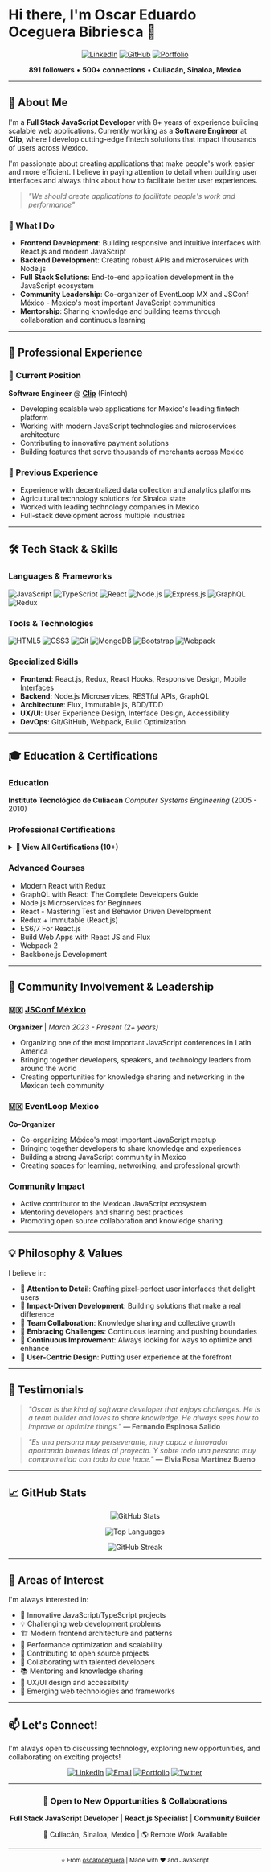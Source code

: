 # Hi there, I'm Oscar Eduardo Oceguera Bibriesca 👋

<div align="center">

  [![LinkedIn](https://img.shields.io/badge/LinkedIn-0077B5?style=for-the-badge&logo=linkedin&logoColor=white)](https://www.linkedin.com/in/oscaroceguerab)
  [![GitHub](https://img.shields.io/badge/GitHub-100000?style=for-the-badge&logo=github&logoColor=white)](https://github.com/oscaroceguera)
  [![Portfolio](https://img.shields.io/badge/Portfolio-FF5722?style=for-the-badge&logo=google-chrome&logoColor=white)](https://oscaroceguera.github.io)

  **891 followers** • **500+ connections** • **Culiacán, Sinaloa, Mexico**

</div>

---

## 🚀 About Me

I'm a **Full Stack JavaScript Developer** with 8+ years of experience building scalable web applications. Currently working as a **Software Engineer** at **Clip**, where I develop cutting-edge fintech solutions that impact thousands of users across Mexico.

I'm passionate about creating applications that make people's work easier and more efficient. I believe in paying attention to detail when building user interfaces and always think about how to facilitate better user experiences.

> *"We should create applications to facilitate people's work and performance"*

### 🎯 What I Do

- **Frontend Development**: Building responsive and intuitive interfaces with React.js and modern JavaScript
- **Backend Development**: Creating robust APIs and microservices with Node.js
- **Full Stack Solutions**: End-to-end application development in the JavaScript ecosystem
- **Community Leadership**: Co-organizer of EventLoop MX and JSConf México - Mexico's most important JavaScript communities
- **Mentorship**: Sharing knowledge and building teams through collaboration and continuous learning

---

## 💼 Professional Experience

### 🔹 Current Position
**Software Engineer** @ **[Clip](https://clip.mx)** (Fintech)
- Developing scalable web applications for Mexico's leading fintech platform
- Working with modern JavaScript technologies and microservices architecture
- Contributing to innovative payment solutions
- Building features that serve thousands of merchants across Mexico

### 🔹 Previous Experience
- Experience with decentralized data collection and analytics platforms
- Agricultural technology solutions for Sinaloa state
- Worked with leading technology companies in Mexico
- Full-stack development across multiple industries

---

## 🛠️ Tech Stack & Skills

### Languages & Frameworks
![JavaScript](https://img.shields.io/badge/JavaScript-F7DF1E?style=for-the-badge&logo=javascript&logoColor=black)
![TypeScript](https://img.shields.io/badge/TypeScript-007ACC?style=for-the-badge&logo=typescript&logoColor=white)
![React](https://img.shields.io/badge/React-20232A?style=for-the-badge&logo=react&logoColor=61DAFB)
![Node.js](https://img.shields.io/badge/Node.js-43853D?style=for-the-badge&logo=node.js&logoColor=white)
![Express.js](https://img.shields.io/badge/Express.js-404D59?style=for-the-badge&logo=express&logoColor=white)
![GraphQL](https://img.shields.io/badge/GraphQL-E10098?style=for-the-badge&logo=graphql&logoColor=white)
![Redux](https://img.shields.io/badge/Redux-593D88?style=for-the-badge&logo=redux&logoColor=white)

### Tools & Technologies
![HTML5](https://img.shields.io/badge/HTML5-E34C26?style=for-the-badge&logo=html5&logoColor=white)
![CSS3](https://img.shields.io/badge/CSS3-1572B6?style=for-the-badge&logo=css3&logoColor=white)
![Git](https://img.shields.io/badge/Git-F05032?style=for-the-badge&logo=git&logoColor=white)
![MongoDB](https://img.shields.io/badge/MongoDB-4EA94B?style=for-the-badge&logo=mongodb&logoColor=white)
![Bootstrap](https://img.shields.io/badge/Bootstrap-563D7C?style=for-the-badge&logo=bootstrap&logoColor=white)
![Webpack](https://img.shields.io/badge/Webpack-8DD6F9?style=for-the-badge&logo=webpack&logoColor=black)

### Specialized Skills
- **Frontend**: React.js, Redux, React Hooks, Responsive Design, Mobile Interfaces
- **Backend**: Node.js Microservices, RESTful APIs, GraphQL
- **Architecture**: Flux, Immutable.js, BDD/TDD
- **UX/UI**: User Experience Design, Interface Design, Accessibility
- **DevOps**: Git/GitHub, Webpack, Build Optimization

---

## 🎓 Education & Certifications

### Education
**Instituto Tecnológico de Culiacán**
*Computer Systems Engineering* (2005 - 2010)

### Professional Certifications

<details>
<summary><b>📜 View All Certifications (10+)</b></summary>

- **Curso Profesional de React.js** - Platzi/Mejorando.la
- **Curso Profesional Frontend** - Platzi
- **Curso de AngularJS** - Platzi/Mejorando.la
- **Curso Profesional de Git y GitHub** - Platzi/Mejorando.la
- **Curso de UX: Diseño de Experiencia de Usuario** - Platzi/Mejorando.la
- **Curso de Diseño de Interfaces Móviles** - Platzi/Mejorando.la
- **Curso de HTML5 y CSS3** - Platzi/Mejorando.la
- **Curso de Javascript y JQuery** - Platzi/Mejorando.la
- **Curso de Responsive Design** - Platzi/Mejorando.la
- **Introducción al Diseño de Interfaces** - Platzi/Mejorando.la

</details>

### Advanced Courses
- Modern React with Redux
- GraphQL with React: The Complete Developers Guide
- Node.js Microservices for Beginners
- React - Mastering Test and Behavior Driven Development
- Redux + Immutable (React.js)
- ES6/7 For React.js
- Build Web Apps with React JS and Flux
- Webpack 2
- Backbone.js Development

---

## 👥 Community Involvement & Leadership

### 🇲🇽 [JSConf México](https://www.jsconf.mx/)
**Organizer** | *March 2023 - Present (2+ years)*
- Organizing one of the most important JavaScript conferences in Latin America
- Bringing together developers, speakers, and technology leaders from around the world
- Creating opportunities for knowledge sharing and networking in the Mexican tech community

### 🇲🇽 EventLoop Mexico
**Co-Organizer**
- Co-organizing México's most important JavaScript meetup
- Bringing together developers to share knowledge and experiences
- Building a strong JavaScript community in Mexico
- Creating spaces for learning, networking, and professional growth

### Community Impact
- Active contributor to the Mexican JavaScript ecosystem
- Mentoring developers and sharing best practices
- Promoting open source collaboration and knowledge sharing

---

## 💡 Philosophy & Values

I believe in:
- 🎯 **Attention to Detail**: Crafting pixel-perfect user interfaces that delight users
- 🚀 **Impact-Driven Development**: Building solutions that make a real difference
- 🤝 **Team Collaboration**: Knowledge sharing and collective growth
- 💪 **Embracing Challenges**: Continuous learning and pushing boundaries
- 🔄 **Continuous Improvement**: Always looking for ways to optimize and enhance
- 🌟 **User-Centric Design**: Putting user experience at the forefront

---

## 🌟 Testimonials

> *"Oscar is the kind of software developer that enjoys challenges. He is a team builder and loves to share knowledge. He always sees how to improve or optimize things."*
> **— Fernando Espinosa Salido**

> *"Es una persona muy perseverante, muy capaz e innovador aportando buenas ideas al proyecto. Y sobre todo una persona muy comprometida con todo lo que hace."*
> **— Elvia Rosa Martínez Bueno**

---

## 📈 GitHub Stats

<div align="center">

  ![GitHub Stats](https://github-readme-stats.vercel.app/api?username=oscaroceguera&show_icons=true&theme=radical&hide_border=true&bg_color=0D1117&title_color=F85D7F&icon_color=F8D866)

  ![Top Languages](https://github-readme-stats.vercel.app/api/top-langs/?username=oscaroceguera&layout=compact&theme=radical&hide_border=true&bg_color=0D1117&title_color=F85D7F&icon_color=F8D866)

  ![GitHub Streak](https://github-readme-streak-stats.herokuapp.com/?user=oscaroceguera&theme=radical&hide_border=true&background=0D1117&stroke=F85D7F&ring=F85D7F&fire=F8D866&currStreakLabel=F8D866)

</div>

---

## 🎯 Areas of Interest

I'm always interested in:
- 🚀 Innovative JavaScript/TypeScript projects
- 💡 Challenging web development problems
- 🏗️ Modern frontend architecture and patterns
- 🔧 Performance optimization and scalability
- 🌱 Contributing to open source projects
- 🤝 Collaborating with talented developers
- 📚 Mentoring and knowledge sharing
- 🎨 UX/UI design and accessibility
- 🔬 Emerging web technologies and frameworks

---

## 📫 Let's Connect!

I'm always open to discussing technology, exploring new opportunities, and collaborating on exciting projects!

<div align="center">

  [![LinkedIn](https://img.shields.io/badge/LinkedIn-Connect-0077B5?style=for-the-badge&logo=linkedin&logoColor=white)](https://www.linkedin.com/in/oscaroceguerab)
  [![Email](https://img.shields.io/badge/Email-Contact-D14836?style=for-the-badge&logo=gmail&logoColor=white)](mailto:your.email@example.com)
  [![Portfolio](https://img.shields.io/badge/Portfolio-Visit-FF5722?style=for-the-badge&logo=google-chrome&logoColor=white)](https://oscaroceguera.github.io)
  [![Twitter](https://img.shields.io/badge/Twitter-Follow-1DA1F2?style=for-the-badge&logo=twitter&logoColor=white)](https://twitter.com/oscaroceguera)

</div>

---

<div align="center">

  ### 💼 Open to New Opportunities & Collaborations

  **Full Stack JavaScript Developer** | **React.js Specialist** | **Community Builder**

  📍 Culiacán, Sinaloa, Mexico | 🌎 Remote Work Available

  ---

  <sub>⭐️ From [oscaroceguera](https://github.com/oscaroceguera) | Made with ❤️ and JavaScript</sub>

</div>
